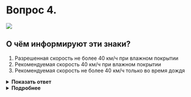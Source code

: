# Вопрос 4.

![](https://s.drom.ru/i24227/pdd/tickets/2016/1542608580.jpg)

## О чём информируют эти знаки?

1. Разрешенная скорость не более 40 км/ч при влажном покрытии
2. Рекомендуемая скорость 40 км/ч при влажном покрытии
3. Рекомендуемая скорость не более 40 км/ч только во время дождя

<details>
<summary><b>Показать ответ</b></summary>
Правильный ответ: 2
</details>
<details>
<summary><b>Подробнее</b></summary>
Табличка 8.16 «Влажное покрытие» указывает, что действие знака 6.2 «Рекомендуемая скорость» распространяется на период времени, когда покрытие проезжей части влажное. В данном случае действие распространяется до ближайшего перекрёстка.
(«Дорожные знаки»)
</details>
